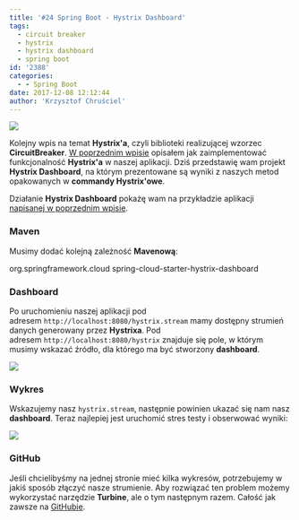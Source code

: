 ```yaml
---
title: '#24 Spring Boot - Hystrix Dashboard'
tags:
  - circuit breaker
  - hystrix
  - hystrix dashboard
  - spring boot
id: '2388'
categories:
  - - Spring Boot
date: 2017-12-08 12:12:44
author: 'Krzysztof Chruściel'
---
```


![](http://codecouple.pl/wp-content/uploads/2017/02/springBootArt.png)

Kolejny wpis na temat **Hystrix'a**, czyli biblioteki realizującej wzorzec **CircuitBreaker**. [W poprzednim wpisie](http://codecouple.pl/2017/11/24/23-spring-boot-hystrix/) opisałem jak zaimplementować funkcjonalność **Hystrix'a** w naszej aplikacji. Dziś przedstawię wam projekt **Hystrix Dashboard**, na którym prezentowane są wyniki z naszych metod opakowanych w **commandy Hystrix'owe**.
<!-- more -->
Działanie **Hystrix Dashboard** pokażę wam na przykładzie aplikacji [napisanej w poprzednim wpisie](http://codecouple.pl/2017/11/24/23-spring-boot-hystrix/).

### Maven

Musimy dodać kolejną zależność **Mavenową**:

<dependency>
   <groupId>org.springframework.cloud</groupId>
   <artifactId>spring-cloud-starter-hystrix-dashboard</artifactId>
</dependency>

### Dashboard

Po uruchomieniu naszej aplikacji pod adresem `http://localhost:8080/hystrix.stream` mamy dostępny strumień danych generowany przez **Hystrixa**. Pod adresem `http://localhost:8080/hystrix` znajduje się pole, w którym musimy wskazać źródło, dla którego ma być stworzony **dashboard**.

![](http://codecouple.pl/wp-content/uploads/2017/12/hystrix.png)

### Wykres

Wskazujemy nasz `hystrix.stream`, następnie powinien ukazać się nam nasz **dashboard**. Teraz najlepiej jest uruchomić stres testy i obserwować wyniki:

![](http://codecouple.pl/wp-content/uploads/2017/12/hystrixDashboard.png)

### GitHub

Jeśli chcielibyśmy na jednej stronie mieć kilka wykresów, potrzebujemy w jakiś sposób złączyć nasze strumienie. Aby rozwiązać ten problem możemy wykorzystać narzędzie **Turbine**, ale o tym następnym razem. Całość jak zawsze na [GitHubie](https://github.com/kchrusciel/Spring-Boot-Examples/tree/master/spring-boot-hystrix-dashboard-example).